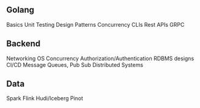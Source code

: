 ## Golang
Basics
Unit Testing
Design Patterns
Concurrency
CLIs
Rest APIs
GRPC

## Backend
Networking
OS
Concurrency
Authorization/Authentication
RDBMS designs
CI/CD
Message Queues, Pub Sub
Distributed Systems

## Data
Spark
Flink
Hudi/Iceberg
Pinot

